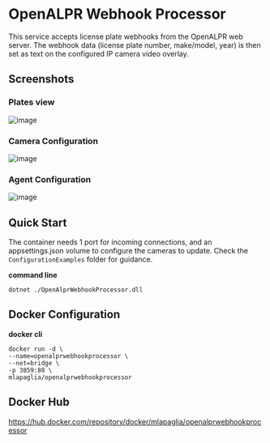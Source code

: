 # OpenALPR Webhook Processor

This service accepts license plate webhooks from the OpenALPR web server. The webhook data (license plate number, make/model, year) is then set as text on the configured IP camera video overlay.

## Screenshots
### Plates view
![image](https://user-images.githubusercontent.com/4184746/104876013-ba0c6000-5924-11eb-9035-c9d5ab481959.png)

### Camera Configuration
![image](https://user-images.githubusercontent.com/4184746/104876061-d9a38880-5924-11eb-93a0-5600162f7477.png)

### Agent Configuration
![image](https://user-images.githubusercontent.com/4184746/104876130-035caf80-5925-11eb-8b24-cd47ef551295.png)

## Quick Start
The container needs 1 port for incoming connections, and an appsettings.json volume to configure the cameras to update. Check the `ConfigurationExamples` folder for guidance.

**command line**

    dotnet ./OpenAlprWebhookProcessor.dll

## Docker Configuration
**docker cli**

    docker run -d \
    --name=openalprwebhookprocessor \
    --net=bridge \
    -p 3859:80 \
    mlapaglia/openalprwebhookprocessor
    
## Docker Hub
https://hub.docker.com/repository/docker/mlapaglia/openalprwebhookprocessor
